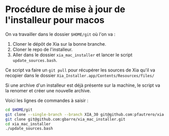# Procédure de mise à jour de l'installeur pour macos

On va travailler dans le dossier `$HOME/git` où l'on va :

1. Cloner le dépôt de Xia sur la bonne branche.
2. Cloner le repo de l'installeur.
3. Aller dans le dossier `xia_mac_installer` et lancer le script `update_sources.bash`.

Ce script va faire un `git pull` pour récupérer les sources de Xia qu'il va recopier dans le dossier `Xia_Installer.app/Contents/Resources/files/`

Si une archive d'un installeur est déjà présente sur la machine, le script va la renomer et créer une nouvelle archive.

Voici les lignes de commandes à saisir :
```bash
cd $HOME/git
git clone --single-branch --branch XIA_30 git@github.com:pfautrero/xia.git
git clone git@github.com:gbarre/xia_mac_installer.git
cd xia_mac_installer
./update_sources.bash
```
